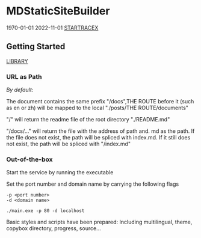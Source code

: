 # MDStaticSiteBuilder

1970-01-01
2022-11-01
[STARTRACEX](https://github.com/STARTRACEX/MDStaticSiteBuilder)

## Getting Started

[LIBRARY](https://github.com/STARTRACEX/MDStaticSiteBuilder)

### URL as Path

*By default*:

 The document contains the same prefix "/docs",THE ROUTE before it (such as en or zh) will be mapped to the local "./posts/THE ROUTE/documents"

"/" will return the readme file of the root directory "./README.md"

"/docs/..." will return the file with the address of path and. md as the path. If the file does not exist, the path will be spliced with index.md. If it still does not exist, the path will be spliced with "/index.md"

### Out-of-the-box

Start the service by running the executable

Set the port number and domain name by carrying the following flags

```terminal
-p <port number>
-d <domain name>

./main.exe -p 80 -d localhost
```

Basic styles and scripts have been prepared:
Including multilingual, theme, copybox directory, progress, source...
